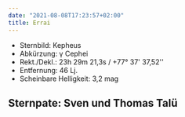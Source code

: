 ```yaml
---
date: "2021-08-08T17:23:57+02:00"
title: Errai
---
```


- Sternbild: Kepheus
- Abkürzung: γ Cephei
- Rekt./Dekl.: 23h 29m 21,3s / +77° 37' 37,52''
- Entfernung: 46 Lj.
- Scheinbare Helligkeit: 3,2 mag

## Sternpate: Sven und Thomas Talü
